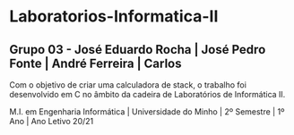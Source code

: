 # Laboratorios-Informatica-II

## Grupo 03 - José Eduardo Rocha  |  José Pedro Fonte  |  André Ferreira  |  Carlos 

Com o objetivo de criar uma calculadora de stack, o trabalho foi desenvolvido em C no âmbito da cadeira de Laboratórios de Informática II.

M.I. em Engenharia Informática | Universidade do Minho | 2º Semestre | 1º Ano | Ano Letivo 20/21
